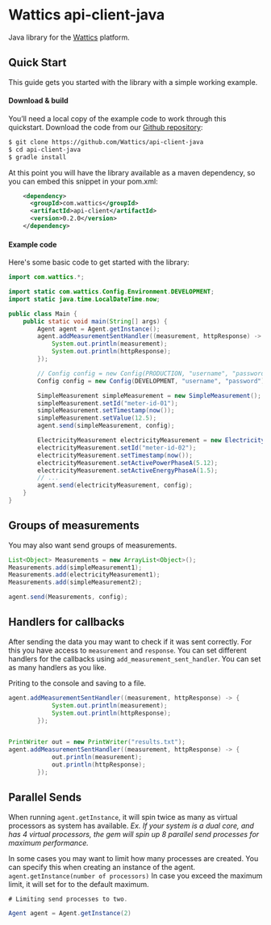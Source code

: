 # Wattics api-client-java
Java library for the [Wattics](https://wattics.com) platform.

## Quick Start
This guide gets you started with the library with a simple working example.

#### Download & build
You’ll need a local copy of the example code to work through this quickstart. Download the code from our [Github repository](https://github.com/Wattics/api-client-java):

```sh
$ git clone https://github.com/Wattics/api-client-java
$ cd api-client-java
$ gradle install
```

At this point you will have the library available as a maven dependency, so you can embed this snippet in your pom.xml:
```xml
    <dependency>
      <groupId>com.wattics</groupId>
      <artifactId>api-client</artifactId>
      <version>0.2.0</version>
    </dependency>
```

#### Example code
Here's some basic code to get started with the library:

```java
import com.wattics.*;

import static com.wattics.Config.Environment.DEVELOPMENT;
import static java.time.LocalDateTime.now;

public class Main {
    public static void main(String[] args) {
        Agent agent = Agent.getInstance();
        agent.addMeasurementSentHandler((measurement, httpResponse) -> {
            System.out.println(measurement);
            System.out.println(httpResponse);
        });

        // Config config = new Config(PRODUCTION, "username", "password");
        Config config = new Config(DEVELOPMENT, "username", "password");

        SimpleMeasurement simpleMeasurement = new SimpleMeasurement();
        simpleMeasurement.setId("meter-id-01");
        simpleMeasurement.setTimestamp(now());
        simpleMeasurement.setValue(12.5);
        agent.send(simpleMeasurement, config);

        ElectricityMeasurement electricityMeasurement = new ElectricityMeasurement();
        electricityMeasurement.setId("meter-id-02");
        electricityMeasurement.setTimestamp(now());
        electricityMeasurement.setActivePowerPhaseA(5.12);
        electricityMeasurement.setActiveEnergyPhaseA(1.5);
        // ...
        agent.send(electricityMeasurement, config);
    }
}
```
## Groups of measurements

You may also want send groups of measurements.

```java
List<Object> Measurements = new ArrayList<Object>();
Measurements.add(simpleMeasurement1);
Measurements.add(electricityMeasurement1);
Measurements.add(simpleMeasurement2);

agent.send(Measurements, config);
```

## Handlers for callbacks

After sending the data you may want to check if it was sent correctly. For this you have access to `measurement`  and `response`. You can set different handlers for the callbacks using `add_measurement_sent_handler`. You can set as many handlers as you like.

Priting to the console and saving to a file.

```java
agent.addMeasurementSentHandler((measurement, httpResponse) -> {
            System.out.println(measurement);
            System.out.println(httpResponse);
        });


PrintWriter out = new PrintWriter("results.txt");
agent.addMeasurementSentHandler((measurement, httpResponse) -> {
            out.println(measurement);
            out.println(httpResponse);
        });
```

## Parallel Sends

When running `agent.getInstance`, it will spin twice as many as virtual processors as system has available.
*Ex. If your system is a dual core, and has 4 virtual processors, the gem will spin up 8 parallel send processes for maximum performance.*

In some cases you may want to limit how many processes are created. You can specify this when creating an instance of the agent. `agent.getInstance(number of processors)`
In case you exceed the maximum limit, it will set for to the default maximum.

```java
# Limiting send processes to two.

Agent agent = Agent.getInstance(2)
```
